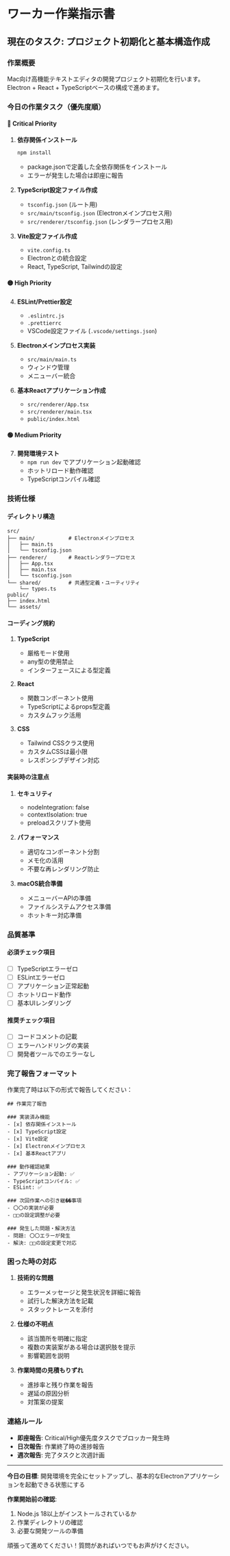 # ワーカー作業指示書

## 現在のタスク: プロジェクト初期化と基本構造作成

### 作業概要
Mac向け高機能テキストエディタの開発プロジェクト初期化を行います。Electron + React + TypeScriptベースの構成で進めます。

### 今日の作業タスク（優先度順）

#### 🔴 Critical Priority

1. **依存関係インストール**
   ```bash
   npm install
   ```
   - package.jsonで定義した全依存関係をインストール
   - エラーが発生した場合は即座に報告

2. **TypeScript設定ファイル作成**
   - `tsconfig.json` (ルート用)
   - `src/main/tsconfig.json` (Electronメインプロセス用)
   - `src/renderer/tsconfig.json` (レンダラープロセス用)

3. **Vite設定ファイル作成**
   - `vite.config.ts`
   - Electronとの統合設定
   - React, TypeScript, Tailwindの設定

#### 🟡 High Priority

4. **ESLint/Prettier設定**
   - `.eslintrc.js`
   - `.prettierrc`
   - VSCode設定ファイル (`.vscode/settings.json`)

5. **Electronメインプロセス実装**
   - `src/main/main.ts`
   - ウィンドウ管理
   - メニューバー統合

6. **基本Reactアプリケーション作成**
   - `src/renderer/App.tsx`
   - `src/renderer/main.tsx`
   - `public/index.html`

#### 🟢 Medium Priority

7. **開発環境テスト**
   - `npm run dev` でアプリケーション起動確認
   - ホットリロード動作確認
   - TypeScriptコンパイル確認

### 技術仕様

#### ディレクトリ構造
```
src/
├── main/           # Electronメインプロセス
│   ├── main.ts
│   └── tsconfig.json
├── renderer/       # Reactレンダラープロセス
│   ├── App.tsx
│   ├── main.tsx
│   └── tsconfig.json
└── shared/         # 共通型定義・ユーティリティ
    └── types.ts
public/
├── index.html
└── assets/
```

#### コーディング規約

1. **TypeScript**
   - 厳格モード使用
   - any型の使用禁止
   - インターフェースによる型定義

2. **React**
   - 関数コンポーネント使用
   - TypeScriptによるprops型定義
   - カスタムフック活用

3. **CSS**
   - Tailwind CSSクラス使用
   - カスタムCSSは最小限
   - レスポンシブデザイン対応

#### 実装時の注意点

1. **セキュリティ**
   - nodeIntegration: false
   - contextIsolation: true
   - preloadスクリプト使用

2. **パフォーマンス**
   - 適切なコンポーネント分割
   - メモ化の活用
   - 不要な再レンダリング防止

3. **macOS統合準備**
   - メニューバーAPIの準備
   - ファイルシステムアクセス準備
   - ホットキー対応準備

### 品質基準

#### 必須チェック項目
- [ ] TypeScriptエラーゼロ
- [ ] ESLintエラーゼロ  
- [ ] アプリケーション正常起動
- [ ] ホットリロード動作
- [ ] 基本UIレンダリング

#### 推奨チェック項目
- [ ] コードコメントの記載
- [ ] エラーハンドリングの実装
- [ ] 開発者ツールでのエラーなし

### 完了報告フォーマット

作業完了時は以下の形式で報告してください：

```
## 作業完了報告

### 実装済み機能
- [x] 依存関係インストール
- [x] TypeScript設定
- [x] Vite設定
- [x] Electronメインプロセス
- [x] 基本Reactアプリ

### 動作確認結果
- アプリケーション起動: ✅
- TypeScriptコンパイル: ✅
- ESLint: ✅

### 次回作業への引き継��事項
- 〇〇の実装が必要
- □□の設定調整が必要

### 発生した問題・解決方法
- 問題: 〇〇エラーが発生
- 解決: □□の設定変更で対応
```

### 困った時の対応

1. **技術的な問題**
   - エラーメッセージと発生状況を詳細に報告
   - 試行した解決方法を記載
   - スタックトレースを添付

2. **仕様の不明点**
   - 該当箇所を明確に指定
   - 複数の実装案がある場合は選択肢を提示
   - 影響範囲を説明

3. **作業時間の見積もりずれ**
   - 進捗率と残り作業を報告
   - 遅延の原因分析
   - 対策案の提案

### 連絡ルール

- **即座報告**: Critical/High優先度タスクでブロッカー発生時
- **日次報告**: 作業終了時の進捗報告
- **週次報告**: 完了タスクと次週計画

---

**今日の目標**: 開発環境を完全にセットアップし、基本的なElectronアプリケーションを起動できる状態にする

**作業開始前の確認**: 
1. Node.js 18以上がインストールされているか
2. 作業ディレクトリの確認
3. 必要な開発ツールの準備

頑張って進めてください！質問があればいつでもお声がけください。